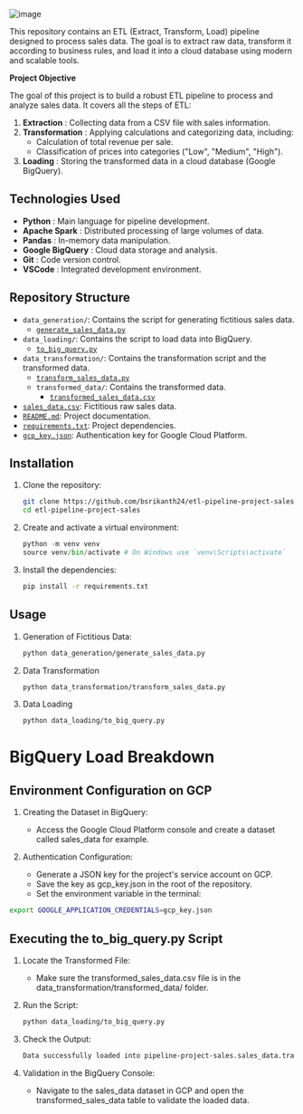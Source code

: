 ![image](https://github.com/user-attachments/assets/27ffb570-26fb-41c6-bb54-d5b96c98e076)

This repository contains an ETL (Extract, Transform, Load) pipeline designed to process sales data. The goal is to extract raw data, transform it according to business rules, and load it into a cloud database using modern and scalable tools.


**Project Objective**

The goal of this project is to build a robust ETL pipeline to process and analyze sales data. It covers all the steps of ETL:

1. **Extraction** : Collecting data from a CSV file with sales information.
2. **Transformation** : Applying calculations and categorizing data, including:
    - Calculation of total revenue per sale.
    - Classification of prices into categories ("Low", "Medium", "High").
3. **Loading** : Storing the transformed data in a cloud database (Google BigQuery).



## Technologies Used
- **Python** : Main language for pipeline development.
- **Apache Spark** : Distributed processing of large volumes of data.
- **Pandas** : In-memory data manipulation.
- **Google BigQuery** : Cloud data storage and analysis.
- **Git** : Code version control.
- **VSCode** : Integrated development environment.

## Repository Structure
- `data_generation/`: Contains the script for generating fictitious sales data.
  - [`generate_sales_data.py`](data_generation/generate_sales_data.py)
- `data_loading/`: Contains the script to load data into BigQuery.
  - [`to_big_query.py`](data_loading/to_big_query.py)
- `data_transformation/`: Contains the transformation script and the transformed data.
  - [`transform_sales_data.py`](data_transformation/transform_sales_data.py)
  - `transformed_data/`: Contains the transformed data.
    - [`transformed_sales_data.csv`](data_transformation/transformed_data/transformed_sales_data.csv)
- [`sales_data.csv`](sales_data.csv): Fictitious raw sales data.
- [`README.md`](README.md): Project documentation.
- [`requirements.txt`](requirements.txt): Project dependencies.
- [`gcp_key.json`](gcp_key.json): Authentication key for Google Cloud Platform.

## Installation

1. Clone the repository:
   ```sh
   git clone https://github.com/bsrikanth24/etl-pipeline-project-sales.git
   cd etl-pipeline-project-sales
   ```
2. Create and activate a virtual environment:
   ```py
   python -m venv venv
   source venv/bin/activate # On Windows use `venv\Scripts\activate`
   ```
3. Install the dependencies:
   ```sh
   pip install -r requirements.txt
  	```

## Usage

1. Generation of Fictitious Data:
   ```sh
   python data_generation/generate_sales_data.py
   ```
2. Data Transformation
   ```sh
   python data_transformation/transform_sales_data.py
   ```
3. Data Loading
   ```sh
   python data_loading/to_big_query.py
   ```

# BigQuery Load Breakdown

## Environment Configuration on GCP

1. Creating the Dataset in BigQuery:
   - Access the Google Cloud Platform console and create a dataset called sales_data for example.

2. Authentication Configuration:
   - Generate a JSON key for the project's service account on GCP.
   - Save the key as gcp_key.json in the root of the repository.
   - Set the environment variable in the terminal:
```sh
export GOOGLE_APPLICATION_CREDENTIALS=gcp_key.json
```
## Executing the to_big_query.py Script

1. Locate the Transformed File:
   - Make sure the transformed_sales_data.csv file is in the data_transformation/transformed_data/ folder.

2. Run the Script:
   
   ```sh   
   python data_loading/to_big_query.py
   ```
   	

3. Check the Output:

   ```sh
   Data successfully loaded into pipeline-project-sales.sales_data.transformed_sales_data table. Total rows: 100
   ```

4. Validation in the BigQuery Console:
   - Navigate to the sales_data dataset in GCP and open the transformed_sales_data table to validate the loaded data.


